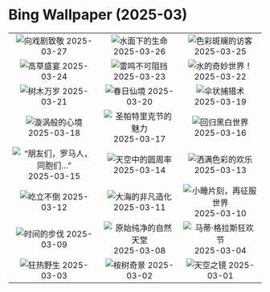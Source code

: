 # Bing Wallpaper (2025-03)

|  |  |  |
|:---:|:---:|:---:|
| ![](https://www.bing.com/th?id=OHR.OdeonAthens_ZH-CN6085881625_400x240.jpg "向戏剧致敬") 2025-03-27 | ![](https://www.bing.com/th?id=OHR.CrystalManatee_ZH-CN7547286414_400x240.jpg "水面下的生命") 2025-03-26 | ![](https://www.bing.com/th?id=OHR.GoldfinchSunflower_ZH-CN7276848190_400x240.jpg "色彩斑斓的访客") 2025-03-25 |
| ![](https://www.bing.com/th?id=OHR.ElephantGrass_ZH-CN7110191053_400x240.jpg "高草盛宴") 2025-03-24 | ![](https://www.bing.com/th?id=OHR.NebraskaStorm_ZH-CN6944682381_400x240.jpg "雷鸣不可阻挡") 2025-03-23 | ![](https://www.bing.com/th?id=OHR.CenoteLilies_ZH-CN5915682591_400x240.jpg "水的奇妙世界！") 2025-03-22 |
| ![](https://www.bing.com/th?id=OHR.DanumValley_ZH-CN5786482012_400x240.jpg "树木万岁") 2025-03-21 | ![](https://www.bing.com/th?id=OHR.SpringequinoxY25_ZH-CN1635828827_400x240.jpg "春日仙境") 2025-03-20 | ![](https://www.bing.com/th?id=OHR.BlackHeron_ZH-CN6764711050_400x240.jpg "伞状捕猎术") 2025-03-19 |
| ![](https://www.bing.com/th?id=OHR.SedonaSpring_ZH-CN6305197600_400x240.jpg "漩涡般的心境") 2025-03-18 | ![](https://www.bing.com/th?id=OHR.BeckettBridge_ZH-CN6206942429_400x240.jpg "圣帕特里克节的魅力") 2025-03-17 | ![](https://www.bing.com/th?id=OHR.PandaSnow_ZH-CN5981854301_400x240.jpg "回归黑白世界") 2025-03-16 |
| ![](https://www.bing.com/th?id=OHR.ForumRomanum_ZH-CN5873120178_400x240.jpg "“朋友们，罗马人，同胞们…”") 2025-03-15 | ![](https://www.bing.com/th?id=OHR.BasqueDolmen_ZH-CN2364777801_400x240.jpg "天空中的圆周率") 2025-03-14 | ![](https://www.bing.com/th?id=OHR.HoliColors_ZH-CN2177185823_400x240.jpg "洒满色彩的欢乐") 2025-03-13 |
| ![](https://www.bing.com/th?id=OHR.ChateauLoire_ZH-CN5040147638_400x240.jpg "屹立不倒") 2025-03-12 | ![](https://www.bing.com/th?id=OHR.NusaPenida_ZH-CN4934656933_400x240.jpg "大海的非凡造化") 2025-03-11 | ![](https://www.bing.com/th?id=OHR.NappingLion_ZH-CN1214312983_400x240.jpg "小睡片刻，再征服世界") 2025-03-10 |
| ![](https://www.bing.com/th?id=OHR.ItalyClock_ZH-CN0846995743_400x240.jpg "时间的步伐") 2025-03-09 | ![](https://www.bing.com/th?id=OHR.WaddenSeaBiosphereReserve_ZH-CN9012125146_400x240.jpg "原始纯净的自然天堂") 2025-03-08 | ![](https://www.bing.com/th?id=OHR.MardiGrasJackson_ZH-CN3456301377_400x240.jpg "马蒂·格拉斯狂欢节") 2025-03-04 |
| ![](https://www.bing.com/th?id=OHR.HornbillPair_ZH-CN3380997666_400x240.jpg "狂热野生") 2025-03-03 | ![](https://www.bing.com/th?id=OHR.EucalyptusForest_ZH-CN3052498076_400x240.jpg "桉树奇景") 2025-03-02 | ![](https://www.bing.com/th?id=OHR.MaligneLakeJasper_ZH-CN2664289451_400x240.jpg "天空之镜") 2025-03-01 |
